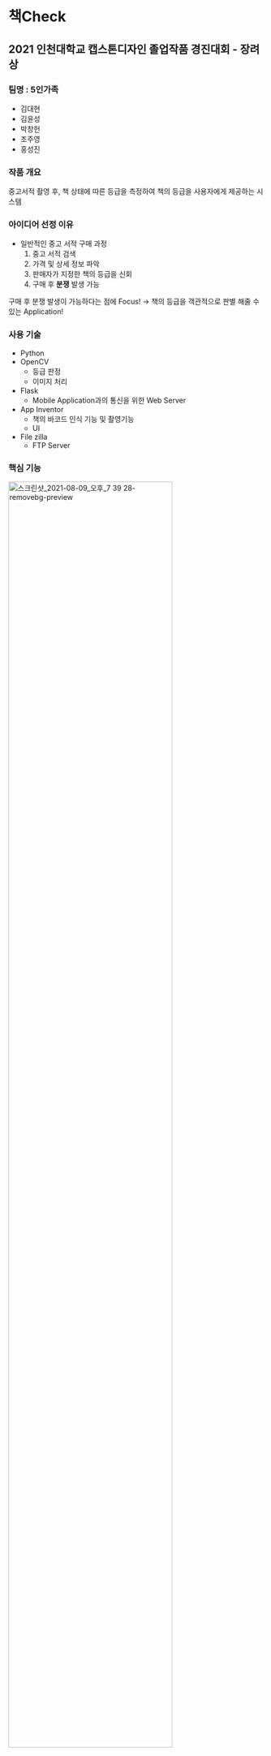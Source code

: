 # 책Check
## 2021 인천대학교 캡스톤디자인 졸업작품 경진대회 - 장려상

### 팀명 : 5인가족
- 김대현
- 김윤성
- 박창헌
- 조주영
- 홍성진

### 작품 개요
중고서적 촬영 후, 책 상태에 따른 등급을 측정하여 책의 등급을 사용자에게 제공하는 시스템

### 아이디어 선정 이유
- 일반적인 중고 서적 구매 과정
	1. 중고 서적 검색
	2. 가격 및 상세 정보 파악
	3. 판매자가 지정한 책의 등급을 신회
	4. 구매 후 **분쟁** 발생 가능

구매 후 분쟁 발생이 가능하다는 점에 Focus!
-> 책의 등급을 객관적으로 판별 해줄 수 있는 Application!

### 사용 기술
- Python
- OpenCV
	- 등급 판정
	- 이미지 처리
- Flask
	- Mobile Application과의 통신을 위한 Web Server
- App Inventor
	- 책의 바코드 인식 기능 및 촬영기능
	- UI
- File zilla
	- FTP Server

### 핵심 기능
<img width="80%" alt="스크린샷_2021-08-09_오후_7 39 28-removebg-preview" src="https://user-images.githubusercontent.com/56334761/128695330-54f86fb8-c219-4266-84a5-63add0d51a94.png">

1. Kakao API를 통해 불러온 원본 이미지와, 촬영된 이미지의 크기를 맞추어 두 개의 이미지를 전처리
2. 전처리 된 두 이미지를 비교하여 픽셀 단위로 노이즈 산출
3. 기존 이미지의 비율과 산출된 노이즈를 근거로 등급 판정

### 작품 시연
1. 시작 화면

<img width="100px" height="150px" src="https://user-images.githubusercontent.com/56334761/128700006-34115c9f-01d6-4ba0-9a2d-c589c589f899.PNG">  <img width="100px" height="150px" src="https://user-images.githubusercontent.com/56334761/128700015-c2c53e14-a998-4773-81e6-5d8484d20899.PNG">

3. ISBN 스캔 화면

![isbn](https://user-images.githubusercontent.com/56334761/128700026-abeb65cb-da9e-41d4-94e3-dfbe0f873d58.PNG)

4. 스캔 완료 후 화면

![스캔후](https://user-images.githubusercontent.com/56334761/128700033-1b87918d-3693-4a55-a04d-e947561c33b9.PNG)

5. 등급 판정 화면

![왼료](https://user-images.githubusercontent.com/56334761/128700040-59278694-fd6f-4f6f-9a07-0e18b1f73d97.PNG)


